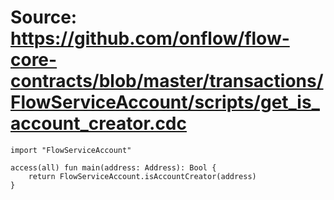 # Source: https://github.com/onflow/flow-core-contracts/blob/master/transactions/FlowServiceAccount/scripts/get_is_account_creator.cdc

```
import "FlowServiceAccount"

access(all) fun main(address: Address): Bool {
    return FlowServiceAccount.isAccountCreator(address)
}
```